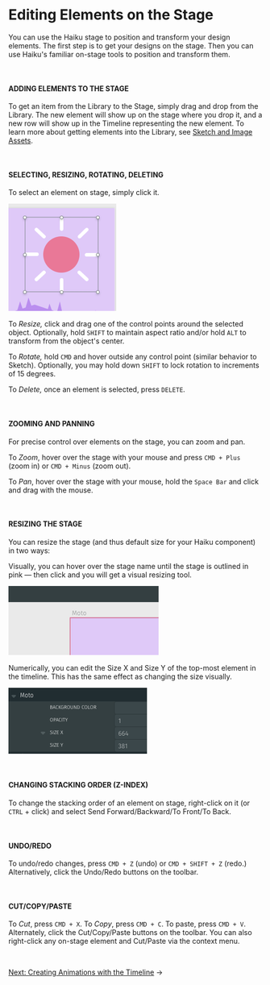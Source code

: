 # Editing Elements on the Stage

You can use the Haiku stage to position and transform your design elements. The first step is to get your designs on the stage. Then you can use Haiku's familiar on-stage tools to position and transform them.

<br>

#### ADDING ELEMENTS TO THE STAGE

To get an item from the Library to the Stage, simply drag and drop from the Library.  The new element will show up on the stage where you drop it, and a new row will show up in the Timeline representing the new element.  To learn more about getting elements into the Library, see [Sketch and Image Assets](/using-haiku/sketch-and-image-assets.md).

<br>

#### SELECTING, RESIZING, ROTATING, DELETING

To select an element on stage, simply click it.

![](/assets/control-points.png)

To *Resize,* click and drag one of the control points around the selected object.  Optionally, hold `SHIFT` to maintain aspect ratio and/or hold `ALT` to transform from the object's center.

To *Rotate,* hold `CMD` and hover outside any control point (similar behavior to Sketch).  Optionally, you may hold down `SHIFT` to lock rotation to increments of 15 degrees.

To *Delete,* once an element is selected, press `DELETE`.

<br>


#### ZOOMING AND PANNING

For precise control over elements on the stage, you can zoom and pan.

To *Zoom*, hover over the stage with your mouse and press `CMD + Plus` (zoom in) or `CMD + Minus` (zoom out).

To *Pan*, hover over the stage with your mouse, hold the `Space Bar` and click and drag with the mouse.

<br>


#### RESIZING THE STAGE

You can resize the stage (and thus default size for your Haiku component) in two ways:

Visually, you can hover over the stage name until the stage is outlined in pink — then click and you will get a visual resizing tool.

![](/assets/resize-stage.png)


Numerically, you can edit the Size X and Size Y of the top-most element in the timeline.  This has the same effect as changing the size visually.

![](/assets/resize-stage-numeric.png)

<br>

#### CHANGING STACKING ORDER (Z-INDEX)

To change the stacking order of an element on stage, right-click on it (or `CTRL` + click) and select Send Forward/Backward/To Front/To Back.

<br>

#### UNDO/REDO

To undo/redo changes, press `CMD + Z` (undo) or `CMD + SHIFT + Z` (redo.)  Alternatively, click the Undo/Redo buttons on the toolbar.

<br>

#### CUT/COPY/PASTE

To _Cut_, press `CMD + X`. To _Copy_, press `CMD + C`. To paste, press `CMD + V`. Alternately, click the Cut/Copy/Paste buttons on the toolbar. You can also right-click any on-stage element and Cut/Paste via the context menu.

<br>

[Next: Creating Animations with the Timeline](/using-haiku/creating-an-animation.md) &rarr;
